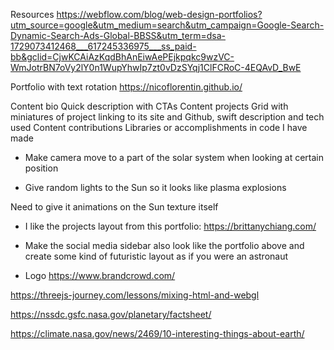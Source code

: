 Resources
https://webflow.com/blog/web-design-portfolios?utm_source=google&utm_medium=search&utm_campaign=Google-Search-Dynamic-Search-Ads-Global-BBSS&utm_term=dsa-1729073412468___617245336975___ss_paid-bb&gclid=CjwKCAiAzKqdBhAnEiwAePEjkpqkc9wzVC-WmJotrBN7oVy2lY0n1WupYhwIp7zt0vDzSYqj1ClFCRoC-4EQAvD_BwE

Portfolio with text rotation
https://nicoflorentin.github.io/

Content bio
Quick description with CTAs
Content projects
Grid with miniatures of project linking to its site and Github, swift
description and tech used
Content contributions
Libraries or accomplishments in code I have made

<!-- Ideas -->

- Make camera move to a part of the solar system when looking at certain position

- Give random lights to the Sun so it looks like plasma explosions
<!-- Gave it PointLights generated randomly -->
Need to give it animations on the Sun texture itself
<!--
- Make the bio float and the rest of the content rest on a semi-transparent div -->

- I like the projects layout from this portfolio:
  https://brittanychiang.com/

- Make the social media sidebar also look like the portfolio above and create some kind of futuristic layout as if you were an astronaut

- Logo
  https://www.brandcrowd.com/

<!-- - Add description and intersects to planets -->

https://threejs-journey.com/lessons/mixing-html-and-webgl

https://nssdc.gsfc.nasa.gov/planetary/factsheet/

https://climate.nasa.gov/news/2469/10-interesting-things-about-earth/
